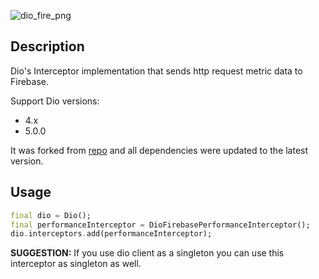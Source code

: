 ![dio_fire_png](https://user-images.githubusercontent.com/121164/80114944-726aca80-8584-11ea-975c-1165765d33e6.png)

## Description

Dio's Interceptor implementation that sends http request metric data to Firebase.

Support Dio versions:
* 4.x
* 5.0.0

It was forked from [repo](https://github.com/eyeem/dio_firebase_performance) and all dependencies were updated to the latest version.

## Usage

```dart
final dio = Dio();
final performanceInterceptor = DioFirebasePerformanceInterceptor();
dio.interceptors.add(performanceInterceptor);
```

__SUGGESTION:__ If you use dio client as a singleton you can use this interceptor as singleton as well.
